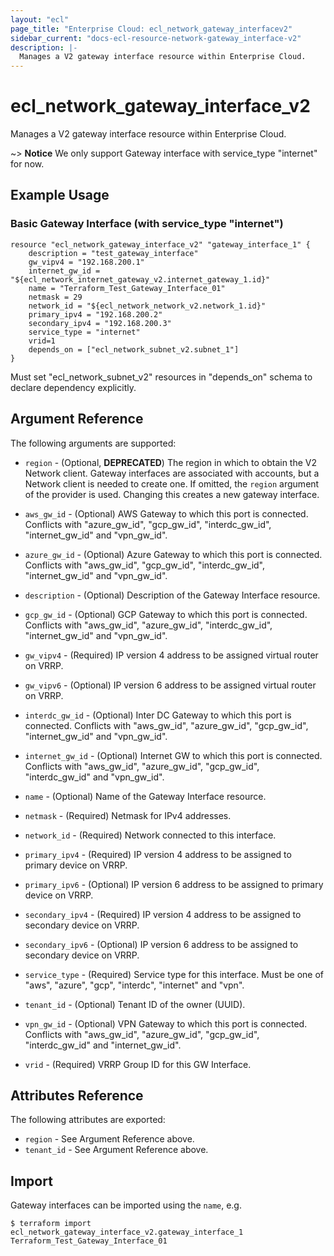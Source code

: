 ```yaml
---
layout: "ecl"
page_title: "Enterprise Cloud: ecl_network_gateway_interfacev2"
sidebar_current: "docs-ecl-resource-network-gateway_interface-v2"
description: |-
  Manages a V2 gateway interface resource within Enterprise Cloud.
---
```


# ecl\_network\_gateway\_interface\_v2

Manages a V2 gateway interface resource within Enterprise Cloud.

~> **Notice** We only support Gateway interface with service_type "internet" for now.

## Example Usage

### Basic Gateway Interface (with service_type "internet")

```hcl
resource "ecl_network_gateway_interface_v2" "gateway_interface_1" {
    description = "test_gateway_interface"
    gw_vipv4 = "192.168.200.1"
    internet_gw_id = "${ecl_network_internet_gateway_v2.internet_gateway_1.id}"
    name = "Terraform_Test_Gateway_Interface_01"
    netmask = 29
    network_id = "${ecl_network_network_v2.network_1.id}"
    primary_ipv4 = "192.168.200.2"
    secondary_ipv4 = "192.168.200.3"
    service_type = "internet"
    vrid=1
    depends_on = ["ecl_network_subnet_v2.subnet_1"]
}
```
Must set "ecl_network_subnet_v2" resources in "depends_on" schema to declare dependency explicitly.

## Argument Reference

The following arguments are supported:

* `region` - (Optional, **DEPRECATED**) The region in which to obtain the V2 Network client.
    Gateway interfaces are associated with accounts, but a Network client is needed to
    create one. If omitted, the `region` argument of the provider is used.
    Changing this creates a new gateway interface.

* `aws_gw_id` - (Optional) AWS Gateway to which this port is connected.
    Conflicts with "azure_gw_id", "gcp_gw_id", "interdc_gw_id", "internet_gw_id" and "vpn_gw_id".

* `azure_gw_id` - (Optional) Azure Gateway to which this port is connected.
    Conflicts with "aws_gw_id", "gcp_gw_id", "interdc_gw_id", "internet_gw_id" and "vpn_gw_id".

* `description` - (Optional) Description of the Gateway Interface resource.

* `gcp_gw_id` - (Optional) GCP Gateway to which this port is connected.
    Conflicts with "aws_gw_id", "azure_gw_id", "interdc_gw_id", "internet_gw_id" and "vpn_gw_id".

* `gw_vipv4` - (Required) IP version 4 address to be assigned virtual router on VRRP.

* `gw_vipv6` - (Optional) IP version 6 address to be assigned virtual router on VRRP.

* `interdc_gw_id` - (Optional) Inter DC Gateway to which this port is connected.
    Conflicts with "aws_gw_id", "azure_gw_id", "gcp_gw_id", "internet_gw_id" and "vpn_gw_id".

* `internet_gw_id` - (Optional) Internet GW to which this port is connected.
    Conflicts with "aws_gw_id", "azure_gw_id", "gcp_gw_id", "interdc_gw_id" and "vpn_gw_id".

* `name` - (Optional) Name of the Gateway Interface resource.

* `netmask` - (Required) Netmask for IPv4 addresses.

* `network_id` - (Required) Network connected to this interface.

* `primary_ipv4` - (Required) IP version 4 address to be assigned to primary device on VRRP.

* `primary_ipv6` - (Optional) IP version 6 address to be assigned to primary device on VRRP.

* `secondary_ipv4` - (Required) IP version 4 address to be assigned to secondary device on VRRP.

* `secondary_ipv6` - (Optional) IP version 6 address to be assigned to secondary device on VRRP.

* `service_type` - (Required) Service type for this interface.
    Must be one of "aws", "azure", "gcp", "interdc", "internet" and "vpn".

* `tenant_id` - (Optional) Tenant ID of the owner (UUID).

* `vpn_gw_id` - (Optional) VPN Gateway to which this port is connected.
    Conflicts with "aws_gw_id", "azure_gw_id", "gcp_gw_id", "interdc_gw_id" and "internet_gw_id".

* `vrid` - (Required) VRRP Group ID for this GW Interface.


## Attributes Reference

The following attributes are exported:

* `region` - See Argument Reference above.
* `tenant_id` - See Argument Reference above.

## Import

Gateway interfaces can be imported using the `name`, e.g.

```
$ terraform import ecl_network_gateway_interface_v2.gateway_interface_1 Terraform_Test_Gateway_Interface_01
```
